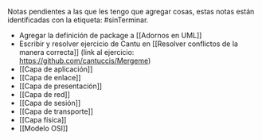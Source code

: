 Notas pendientes a las que les tengo que agregar cosas, estas notas están identificadas  con la etiqueta: #sinTerminar.

- Agregar la definición de package a [[Adornos en UML]]
- Escribir y resolver ejercicio de Cantu en [[Resolver conflictos de la manera correcta]] (link al ejercicio: https://github.com/cantuccis/Mergeme)
- [[Capa de aplicación]]
- [[Capa de enlace]]
- [[Capa de presentación]]
- [[Capa de red]]
- [[Capa de sesión]]
- [[Capa de transporte]]
- [[Capa física]]
- [[Modelo OSI]]
